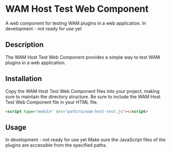 # WAM Host Test Web Component
A web component for testing WAM plugins in a web application.
In development - not ready for use yet
## Description
The WAM Host Test Web Component provides a simple way to test WAM plugins in a web application.
## Installation
Copy the WAM Host Test Web Component files into your project, making sure to maintain the directory structure. Be sure to include the WAM Host Test Web Component file in your HTML file.
```html
<script type="module" src="path/to/wam-host-test.js"></script>
```
## Usage
In development - not ready for use yet
Make sure the JavaScript files of the plugins are accessible from the specified paths.